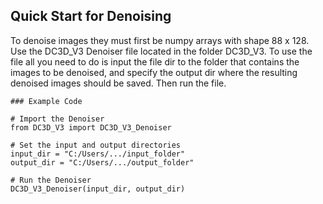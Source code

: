 ## Quick Start for Denoising
To denoise images they must first be numpy arrays with shape 88 x 128.
Use the DC3D_V3 Denoiser file located in the folder DC3D_V3. To use the file all you need to do is input the file dir to the folder that contains the images to be denoised, and specify the output dir where the resulting denoised images should be saved. Then run the file.

    ### Example Code
    
    # Import the Denoiser
    from DC3D_V3 import DC3D_V3_Denoiser
    
    # Set the input and output directories
    input_dir = "C:/Users/.../input_folder"
    output_dir = "C:/Users/.../output_folder"
    
    # Run the Denoiser
    DC3D_V3_Denoiser(input_dir, output_dir)